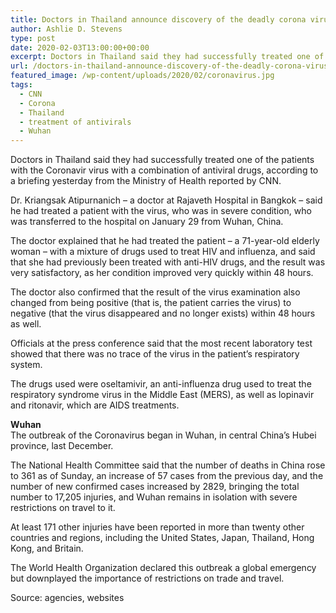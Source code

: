 ```yaml
---
title: Doctors in Thailand announce discovery of the deadly corona virus treatment
author: Ashlie D. Stevens
type: post
date: 2020-02-03T13:00:00+00:00
excerpt: Doctors in Thailand said they had successfully treated one of the patients with the Coronavir virus with a combination of antiviral drugs, according to a briefing yesterday from the Ministry of Health reported by CNN.
url: /doctors-in-thailand-announce-discovery-of-the-deadly-corona-virus-treatment/
featured_image: /wp-content/uploads/2020/02/coronavirus.jpg
tags:
  - CNN
  - Corona
  - Thailand
  - treatment of antivirals
  - Wuhan
---
```


Doctors in Thailand said they had successfully treated one of the patients with the Coronavir virus with a combination of antiviral drugs, according to a briefing yesterday from the Ministry of Health reported by CNN.

Dr. Kriangsak Atipurnanich &#8211; a doctor at Rajaveth Hospital in Bangkok &#8211; said he had treated a patient with the virus, who was in severe condition, who was transferred to the hospital on January 29 from Wuhan, China.

The doctor explained that he had treated the patient &#8211; a 71-year-old elderly woman &#8211; with a mixture of drugs used to treat HIV and influenza, and said that she had previously been treated with anti-HIV drugs, and the result was very satisfactory, as her condition improved very quickly within 48 hours.

The doctor also confirmed that the result of the virus examination also changed from being positive (that is, the patient carries the virus) to negative (that the virus disappeared and no longer exists) within 48 hours as well.

Officials at the press conference said that the most recent laboratory test showed that there was no trace of the virus in the patient&#8217;s respiratory system.

The drugs used were oseltamivir, an anti-influenza drug used to treat the respiratory syndrome virus in the Middle East (MERS), as well as lopinavir and ritonavir, which are AIDS treatments.

**Wuhan**  
The outbreak of the Coronavirus began in Wuhan, in central China&#8217;s Hubei province, last December.

The National Health Committee said that the number of deaths in China rose to 361 as of Sunday, an increase of 57 cases from the previous day, and the number of new confirmed cases increased by 2829, bringing the total number to 17,205 injuries, and Wuhan remains in isolation with severe restrictions on travel to it.

At least 171 other injuries have been reported in more than twenty other countries and regions, including the United States, Japan, Thailand, Hong Kong, and Britain.

The World Health Organization declared this outbreak a global emergency but downplayed the importance of restrictions on trade and travel.

Source: agencies, websites
